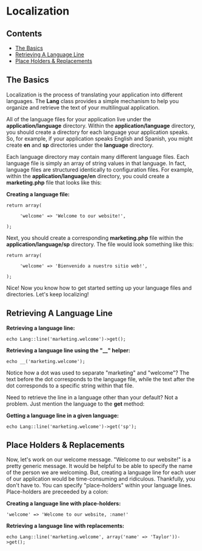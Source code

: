 # Localization

## Contents

- [The Basics](#the-basics)
- [Retrieving A Language Line](#get)
- [Place Holders & Replacements](#replace)

<a name="the-basics"></a>
## The Basics

Localization is the process of translating your application into different languages. The **Lang** class provides a simple mechanism to help you organize and retrieve the text of your multilingual application.

All of the language files for your application live under the **application/language** directory. Within the **application/language** directory, you should create a directory for each language your application speaks. So, for example, if your application speaks English and Spanish, you might create **en** and **sp** directories under the **language** directory.

Each language directory may contain many different language files. Each language file is simply an array of string values in that language. In fact, language files are structured identically to configuration files. For example, within the **application/language/en** directory, you could create a **marketing.php** file that looks like this:

**Creating a language file:**

	return array(

	     'welcome' => 'Welcome to our website!',

	);

Next, you should create a corresponding **marketing.php** file within the **application/language/sp** directory. The file would look something like this:

	return array(

	     'welcome' => 'Bienvenido a nuestro sitio web!',

	);

Nice! Now you know how to get started setting up your language files and directories. Let's keep localizing!

<a name="basics"></a>
## Retrieving A Language Line

**Retrieving a language line:**

	echo Lang::line('marketing.welcome')->get();

**Retrieving a language line using the "__" helper:**

	echo __('marketing.welcome');

Notice how a dot was used to separate "marketing" and "welcome"? The text before the dot corresponds to the language file, while the text after the dot corresponds to a specific string within that file.

Need to retrieve the line in a language other than your default? Not a problem. Just mention the language to the **get** method:

**Getting a language line in a given language:**

	echo Lang::line('marketing.welcome')->get('sp');

<a name="replace"></a>
## Place Holders & Replacements

Now, let's work on our welcome message. "Welcome to our website!" is a pretty generic message. It would be helpful to be able to specify the name of the person we are welcoming. But, creating a language line for each user of our application would be time-consuming and ridiculous. Thankfully, you don't have to. You can specify "place-holders" within your language lines. Place-holders are preceeded by a colon:

**Creating a language line with place-holders:**

	'welcome' => 'Welcome to our website, :name!'

**Retrieving a language line with replacements:**

	echo Lang::line('marketing.welcome', array('name' => 'Taylor'))->get();